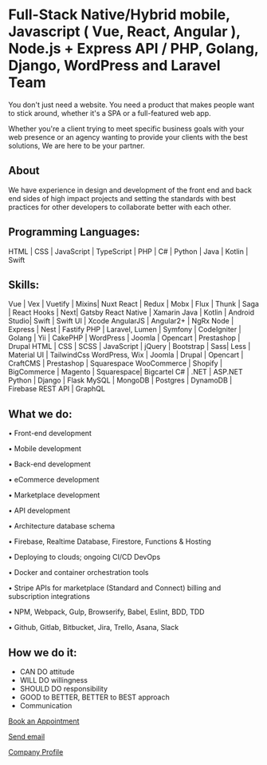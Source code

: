 
# Full-Stack Native/Hybrid mobile, Javascript ( Vue, React, Angular ), Node.js + Express API / PHP, Golang, Django, WordPress and Laravel Team

You don't just need a website. You need a product that makes people want to stick around, whether it's a SPA or a full-featured web app.

Whether you're a client trying to meet specific business goals with your web presence or an agency wanting to provide your clients with the best solutions, We are here to be your partner.

## About 

We have experience in design and development of the front end and back end sides of high impact projects and setting the standards with best practices for other developers to collaborate better with each other.


## Programming Languages:

HTML | CSS | JavaScript | TypeScript | PHP | C# | Python | Java | Kotlin | Swift



## Skills:

 Vue | Vex | Vuetify | Mixins|  Nuxt
 React | Redux | Mobx | Flux | Thunk | Saga | React Hooks | Next| Gatsby
 React Native | Xamarin
 Java | Kotlin | Android Studio| Swift | Swift UI | Xcode
 AngularJS | Angular2+ |  NgRx
 Node | Express | Nest | Fastify
PHP | Laravel, Lumen | Symfony | CodeIgniter | Golang | Yii | CakePHP | WordPress | Joomla | Opencart | Prestashop | Drupal
HTML | CSS | SCSS | JavaScript | jQuery | Bootstrap | Sass| Less | Material UI | TailwindCss
WordPress, Wix | Joomla | Drupal | Opencart | CraftCMS | Prestashop | Squarespace
WooCommerce | Shopify | BigCommerce | Magento | Squarespace| Bigcartel
C# | .NET | ASP.NET
Python | Django | Flask
MySQL | MongoDB | Postgres | DynamoDB | Firebase
REST API | GraphQL

## What we do:

• Front-end development

• Mobile development

• Back-end development

• eCommerce development

• Marketplace development

• API development

• Architecture database schema

• Firebase, Realtime Database, Firestore, Functions & Hosting

• Deploying to clouds; ongoing CI/CD DevOps

• Docker and container orchestration tools

• Stripe APIs for marketplace (Standard and Connect) billing and subscription integrations

• NPM, Webpack, Gulp, Browserify, Babel, Eslint, BDD, TDD

• Github, Gitlab, Bitbucket, Jira, Trello, Asana, Slack


## How we do it:

- CAN DO attitude
- WILL DO willingness
- SHOULD DO responsibility
- GOOD to BETTER, BETTER to BEST approach
- Communication



<p><a href="https://calendly.com/thewebgurusllc"> Book an Appointment</a></p>



<p><a href="mailto:admin@thewebgurusllc">Send email</a></p>


<p><a href="https://drive.google.com/file/d/18zs7VsxYoeVqOtGgn_MKuIiX5g2IbT2O/view?usp=sharing">Company Profile</a></p>





